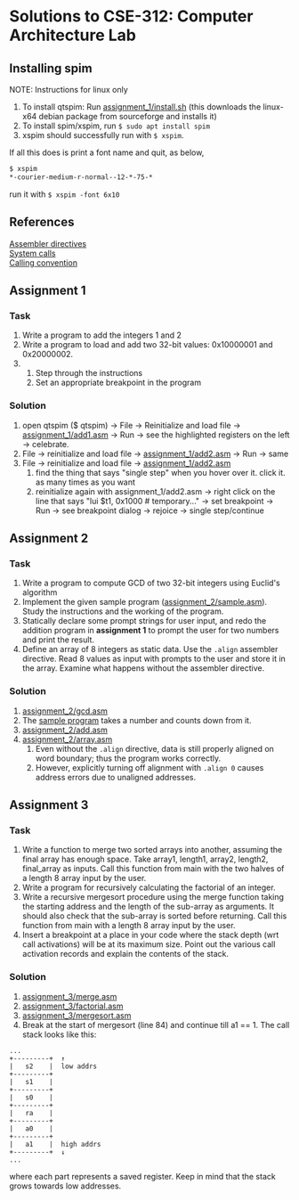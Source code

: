 # Solutions to CSE-312: Computer Architecture Lab

## Installing spim
NOTE: Instructions for linux only
1. To install qtspim: Run [assignment\_1/install.sh](assignment_1/install.sh) (this downloads the linux-x64 debian package from sourceforge and installs it)
2. To install spim/xspim, run `$ sudo apt install spim`
3. xspim should successfully run with `$ xspim`.

If all this does is print a font name and quit, as below,
```bash
$ xspim
*-courier-medium-r-normal--12-*-75-*
```
run it with `$ xspim -font 6x10`

## References
[Assembler directives](http://students.cs.tamu.edu/tanzir/csce350/reference/assembler_dir.html)  
[System calls](http://students.cs.tamu.edu/tanzir/csce350/reference/syscalls.html)  
[Calling convention](https://www.cs.umb.edu/cs641/MIPscallconvention.html)

## Assignment 1

### Task
1. Write a program to add the integers 1 and 2
2. Write a program to load and add two 32-bit values: 0x10000001 and 0x20000002.
3.
    1. Step through the instructions  
    2. Set an appropriate breakpoint in the program

### Solution
1. open qtspim ($ qtspim) → File → Reinitialize and load file → [assignment\_1/add1.asm](assignment_1/add1.asm) → Run →  see the highlighted registers on the left → celebrate.
2. File → reinitialize and load file → [assignment\_1/add2.asm](assignment_1/add2.asm) → Run → same
3. File → reinitialize and load file →  [assignment\_1/add2.asm](assignment_1/add2.asm)
    1. find the thing that says "single step" when you hover over it. click it. as many times as you want
    2. reinitialize again with assignment\_1/add2.asm → right click on the line that says "lui $t1, 0x1000 # temporary..." → set breakpoint → Run → see breakpoint dialog → rejoice → single step/continue

## Assignment 2

### Task
1. Write a program to compute GCD of two 32-bit integers using Euclid's algorithm
2. Implement the given sample program ([assignment\_2/sample.asm](assignment_2/sample.asm)). Study the instructions and the working of the program.
3. Statically declare some prompt strings for user input, and redo the addition program in **assignment 1** to prompt the user for two numbers and print the result.
4. Define an array of 8 integers as static data. Use the `.align` assembler directive. Read 8 values as input with prompts to the user and store it in the array. Examine what happens without the assembler directive.

### Solution
1. [assignment\_2/gcd.asm](assignment_2/gcd.asm)
2. The [sample program](assignment_2/sample.asm) takes a number and counts down from it.
3. [assignment\_2/add.asm](assignment_2/add.asm)
4. [assignment\_2/array.asm](assignment_2/array.asm)
    1. Even without the `.align` directive, data is still properly aligned on word boundary; thus the program works correctly.
    2. However, explicitly turning off alignment with `.align 0` causes address errors due to unaligned addresses.


## Assignment 3

### Task
1. Write a function to merge two sorted arrays into another, assuming the final array has enough space. Take array1, length1, array2, length2, final\_array as inputs. Call this function from main with the two halves of a length 8 array input by the user.
2. Write a program for recursively calculating the factorial of an integer.
3. Write a recursive mergesort procedure using the merge function taking the starting address and the length of the sub-array as arguments. It should also check that the sub-array is sorted before returning. Call this function from main with a length 8 array input by the user.
4. Insert a breakpoint at a place in your code where the stack depth (wrt call activations) will be at its maximum size. Point out the various call activation records and explain the contents of the stack.

### Solution
1. [assignment\_3/merge.asm](assignment_3/merge.asm)
2. [assignment\_3/factorial.asm](assignment_3/factorial.asm)
3. [assignment\_3/mergesort.asm](assignment_3/mergesort.asm)
4. Break at the start of mergesort (line 84) and continue till a1 == 1. The call stack looks like this:
```
...
+---------+  ↑
|   s2    |  low addrs
+---------+
|   s1    |
+---------+
|   s0    |
+---------+
|   ra    |
+---------+
|   a0    |
+---------+
|   a1    |  high addrs
+---------+  ↓
...

```
where each part represents a saved register. Keep in mind that the stack grows towards low addresses.
